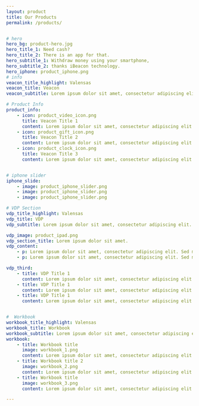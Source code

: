 ```yaml
---
layout: product
title: Our Products
permalink: /products/


# hero
hero_bg: product-hero.jpg
hero_title_1: Need cash? 
hero_title_2: There is an app for that.
hero_subtitle_1: Withdraw money using your smartphone,
hero_subtitle_2: thanks iBeacon technology.
hero_iphone: product_iphone.png
# info
veacon_title_highlight: Valensas
veacon_title: Veacon
veacon_subtitle: Lorem ipsum dolor sit amet, consectetur adipiscing elit. Sed magna nunc, lacinia a dignissim vel, egestas ac odio. Proin iaculis mi in urna lacinia iaculis. purus. 

# Product Info
product_info: 
    - icon: product_video_icon.png
      title: Veacon Title 1
      content: Lorem ipsum dolor sit amet, consectetur adipiscing elit. Sed magna nunc, lacinia a dignissim vel, egestas ac odio. Proin iaculis mi in urna lacinia iaculis. 
    - icon: product_gift_icon.png
      title: Veacon Title 2
      content: Lorem ipsum dolor sit amet, consectetur adipiscing elit. Sed magna nunc, lacinia a dignissim vel, egestas ac odio. Proin iaculis mi in urna lacinia iaculis. 
    - icon: product_clock_icon.png
      title: Veacon Title 3
      content: Lorem ipsum dolor sit amet, consectetur adipiscing elit. Sed magna nunc, lacinia a dignissim vel, egestas ac odio. Proin iaculis mi in urna lacinia iaculis. 


# iphone slider
iphone_slide:
    - image: product_iphone_slider.png
    - image: product_iphone_slider.png
    - image: product_iphone_slider.png

# VDP Section
vdp_title_highlight: Valensas
vdp_title: VDP
vdp_subtitle: Lorem ipsum dolor sit amet, consectetur adipiscing elit. Sed magna nunc, lacinia a dignissim vel, egestas ac odio. Proin iaculis mi in urna lacinia iaculis. 

vdp_image: product_ipad.png
vdp_section_title: Lorem ipsum dolor sit amet.
vdp_content:
    - p: Lorem ipsum dolor sit amet, consectetur adipiscing elit. Sed magna nunc, lacinia a dignissim vel, egestas ac odio. Proin iaculis mi in urna lacinia iaculis. 
    - p: Lorem ipsum dolor sit amet, consectetur adipiscing elit. Sed magna nunc, lacinia a dignissim vel, egestas ac odio. Proin iaculis mi in urna lacinia iaculis. 

vdp_third:
    - title: VDP Title 1
      content: Lorem ipsum dolor sit amet, consectetur adipiscing elit. Sed magna nunc, lacinia a dignissim vel, egestas ac odio. Proin iaculis mi in urna lacinia iaculis. 
    - title: VDP Title 1
      content: Lorem ipsum dolor sit amet, consectetur adipiscing elit. Sed magna nunc, lacinia a dignissim vel, egestas ac odio. Proin iaculis mi in urna lacinia iaculis. 
    - title: VDP Title 1
      content: Lorem ipsum dolor sit amet, consectetur adipiscing elit. Sed magna nunc, lacinia a dignissim vel, egestas ac odio. Proin iaculis mi in urna lacinia iaculis. 


#  Workbook
workbook_title_highlight: Valensas
workbook_title: Workbook
workbook_subtitle: Lorem ipsum dolor sit amet, consectetur adipiscing elit. Sed magna nunc, lacinia a dignissim vel, egestas ac odio. Proin iaculis mi in urna lacinia iaculis. 
workbook:
    - title: Workbook title
      image: workbook_1.png
      content: Lorem ipsum dolor sit amet, consectetur adipiscing elit. Sed magna nunc, lacinia a dignissim vel, egestas ac odio. Proin iaculis mi in urna lacinia iaculis. 
    - title: Workbook title 2
      image: workbook_2.png
      content: Lorem ipsum dolor sit amet, consectetur adipiscing elit. Sed magna nunc, lacinia a dignissim vel, egestas ac odio. Proin iaculis mi in urna lacinia iaculis. 
    - title: Workbook title
      image: workbook_3.png
      content: Lorem ipsum dolor sit amet, consectetur adipiscing elit. Sed magna nunc, lacinia a dignissim vel, egestas ac odio. Proin iaculis mi in urna lacinia iaculis. 

---
```

